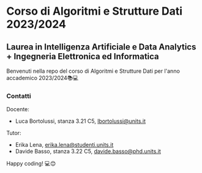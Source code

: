 # Corso di Algoritmi e Strutture Dati 2023/2024 
## Laurea in Intelligenza Artificiale e Data Analytics + Ingegneria Elettronica ed Informatica

Benvenuti nella repo del corso di Algoritmi e Strutture Dati per l'anno accademico 2023/2024📚💻

### Contatti
Docente: 
- Luca Bortolussi, stanza 3.21 C5, lbortolussi@units.it 

Tutor: 
- Erika Lena, erika.lena@studenti.units.it
- Davide Basso, stanza 3.22 C5, davide.basso@phd.units.it

Happy coding! 💻😊
